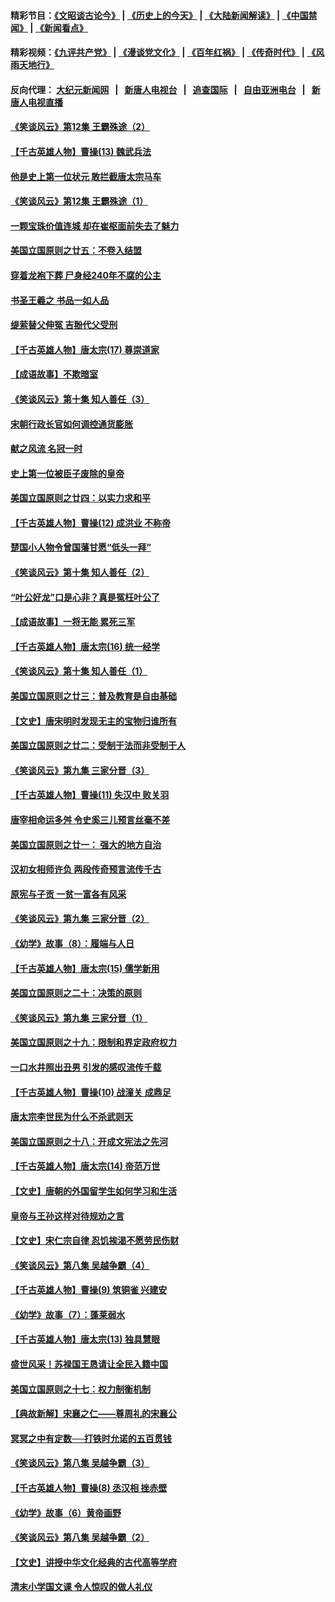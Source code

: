 #### 精彩节目：[《文昭谈古论今》](http://155.138.205.71/wenzhao) | [《历史上的今天》](http://155.138.205.71/today-in-history) | [《大陆新闻解读》](http://155.138.205.71/ntdtv-comedy) | [《中国禁闻》](http://155.138.205.71/ntdtv-news) | [《新闻看点》](http://155.138.205.71/news-insight) 

 #### 精彩视频：[《九评共产党》](http://155.138.205.71:10000/videos/jiuping) | [《漫谈党文化》](http://155.138.205.71:10000/videos/mtdwh) | [《百年红祸》](http://155.138.205.71:10000/videos/bnhh) | [《传奇时代》](http://155.138.205.71:10000/videos/legend) | [《风雨天地行》](http://155.138.205.71:10000/videos/fytdx) 

 #### 反向代理： [大纪元新闻网](http://155.138.205.71:10080/) &nbsp;&nbsp;|&nbsp;&nbsp; [新唐人电视台](http://155.138.205.71:8000/) &nbsp;&nbsp;|&nbsp;&nbsp; [追查国际](http://155.138.205.71:10010/) &nbsp;&nbsp;|&nbsp;&nbsp; [自由亚洲电台](http://155.138.205.71:9800/) &nbsp;&nbsp;|&nbsp;&nbsp; [新唐人电视直播](http://155.138.205.71/) 

#### [《笑谈风云》第12集 王霸殊途（2）](../pages/nsc975/n11058661.md?t=02240037) 

#### [【千古英雄人物】曹操(13) 魏武兵法](../pages/nsc975/n7783342.md?t=02240037) 

#### [他是史上第一位状元 敢拦截唐太宗马车](../pages/nsc975/n11064238.md?t=02240037) 

#### [《笑谈风云》第12集 王霸殊途（1）](../pages/nsc975/n11058612.md?t=02240037) 

#### [一颗宝珠价值连城 却在崔枢面前失去了魅力](../pages/nsc975/n11049666.md?t=02240037) 

#### [美国立国原则之廿五：不卷入结盟](../pages/nsc975/n11049916.md?t=02240037) 

#### [穿着龙袍下葬 尸身经240年不腐的公主](../pages/nsc975/n11058573.md?t=02240037) 

#### [书圣王羲之 书品一如人品](../pages/nsc975/n10961724.md?t=02240037) 

#### [缇萦替父伸冤 吉翂代父受刑](../pages/nsc975/n3780463.md?t=02240037) 

#### [【千古英雄人物】唐太宗(17) 尊崇道家](../pages/nsc975/n8046261.md?t=02240037) 

#### [【成语故事】不欺暗室](../pages/nsc975/n11056002.md?t=02240037) 

#### [《笑谈风云》第十集 知人善任（3）](../pages/nsc975/n11044990.md?t=02240037) 

#### [宋朝行政长官如何调控通货膨胀](../pages/nsc975/n11055933.md?t=02240037) 

#### [献之风流 名冠一时](../pages/nsc975/n11011196.md?t=02240037) 

#### [史上第一位被臣子废除的皇帝](../pages/nsc975/n11053637.md?t=02240037) 

#### [美国立国原则之廿四：以实力求和平](../pages/nsc975/n11046955.md?t=02240037) 

#### [【千古英雄人物】曹操(12) 成洪业 不称帝](../pages/nsc975/n7783338.md?t=02240037) 

#### [楚国小人物令曾国藩甘愿“低头一拜”](../pages/nsc975/n11013087.md?t=02240037) 

#### [《笑谈风云》第十集 知人善任（2）](../pages/nsc975/n11044937.md?t=02240037) 

#### [“叶公好龙”口是心非？真是冤枉叶公了](../pages/nsc975/n11008777.md?t=02240037) 

#### [【成语故事】一将无能 累死三军](../pages/nsc975/n11046538.md?t=02240037) 

#### [【千古英雄人物】唐太宗(16) 统一经学](../pages/nsc975/n8046259.md?t=02240037) 

#### [《笑谈风云》第十集 知人善任（1）](../pages/nsc975/n11032532.md?t=02240037) 

#### [美国立国原则之廿三：普及教育是自由基础](../pages/nsc975/n11044655.md?t=02240037) 

#### [【文史】唐宋明时发现无主的宝物归谁所有](../pages/nsc975/n11036075.md?t=02240037) 

#### [美国立国原则之廿二：受制于法而非受制于人](../pages/nsc975/n11038266.md?t=02240037) 

#### [《笑谈风云》第九集 三家分晋（3）](../pages/nsc975/n11028646.md?t=02240037) 

#### [【千古英雄人物】曹操(11) 失汉中 败关羽](../pages/nsc975/n7783328.md?t=02240037) 

#### [唐宰相命运多舛 令史奚三儿预言丝毫不差](../pages/nsc975/n334750.md?t=02240037) 

#### [美国立国原则之廿一： 强大的地方自治](../pages/nsc975/n11036069.md?t=02240037) 

#### [汉初女相师许负 两段传奇预言流传千古](../pages/nsc975/n11035453.md?t=02240037) 

#### [原宪与子贡 一贫一富各有风采](../pages/nsc975/n11013094.md?t=02240037) 

#### [《笑谈风云》第九集 三家分晋（2）](../pages/nsc975/n11028610.md?t=02240037) 

#### [《幼学》故事（8）：履端与人日](../pages/nsc975/n10990550.md?t=02240037) 

#### [【千古英雄人物】唐太宗(15) 儒学新用](../pages/nsc975/n8046225.md?t=02240037) 

#### [美国立国原则之二十：决策的原则](../pages/nsc975/n11034691.md?t=02240037) 

#### [《笑谈风云》第九集 三家分晋（1）](../pages/nsc975/n11028591.md?t=02240037) 

#### [美国立国原则之十九：限制和界定政府权力](../pages/nsc975/n11023895.md?t=02240037) 

#### [一口水井照出丑男 引发的感叹流传千载](../pages/nsc975/n11004598.md?t=02240037) 

#### [【千古英雄人物】曹操(10) 战潼关 成鼎足](../pages/nsc975/n7779963.md?t=02240037) 

#### [唐太宗李世民为什么不杀武则天](../pages/nsc975/n11034040.md?t=02240037) 

#### [美国立国原则之十八：开成文宪法之先河](../pages/nsc975/n11008526.md?t=02240037) 

#### [【千古英雄人物】唐太宗(14) 帝范万世](../pages/nsc975/n8034234.md?t=02240037) 

#### [【文史】唐朝的外国留学生如何学习和生活](../pages/nsc975/n11010825.md?t=02240037) 

#### [皇帝与王孙这样对待规劝之言](../pages/nsc975/n10994666.md?t=02240037) 

#### [【文史】宋仁宗自律 忍饥挨渴不愿劳民伤财](../pages/nsc975/n10997349.md?t=02240037) 

#### [《笑谈风云》第八集 吴越争霸（4）](../pages/nsc975/n11010924.md?t=02240037) 

#### [【千古英雄人物】曹操(9) 筑铜雀 兴建安](../pages/nsc975/n7662497.md?t=02240037) 

#### [《幼学》故事（7）：蓬莱弱水](../pages/nsc975/n10990547.md?t=02240037) 

#### [【千古英雄人物】唐太宗(13) 独具慧眼](../pages/nsc975/n8034179.md?t=02240037) 

#### [盛世风采！苏禄国王恳请让全民入籍中国](../pages/nsc975/n10992284.md?t=02240037) 

#### [美国立国原则之十七：权力制衡机制](../pages/nsc975/n11002624.md?t=02240037) 

#### [【典故新解】宋襄之仁——尊周礼的宋襄公](../pages/nsc975/n11018653.md?t=02240037) 

#### [冥冥之中有定数──打铁时允诺的五百贯钱](../pages/nsc975/n334213.md?t=02240037) 

#### [《笑谈风云》第八集 吴越争霸（3）](../pages/nsc975/n11010889.md?t=02240037) 

#### [【千古英雄人物】曹操(8) 丞汉相 挫赤壁](../pages/nsc975/n7662490.md?t=02240037) 

#### [《幼学》故事（6）黄帝画野](../pages/nsc975/n10990546.md?t=02240037) 

#### [《笑谈风云》第八集 吴越争霸（2）](../pages/nsc975/n10996834.md?t=02240037) 

#### [【文史】讲授中华文化经典的古代高等学府](../pages/nsc975/n11003895.md?t=02240037) 

#### [清末小学国文课 令人惊叹的做人礼仪](../pages/nsc975/n10980226.md?t=02240037) 

